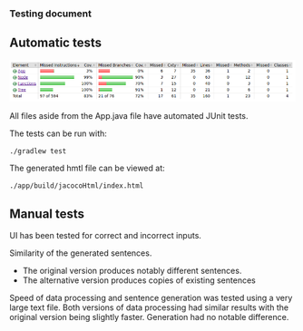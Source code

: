 ### Testing document

## Automatic tests

![](/docs/images/jacoco.png)

All files aside from the App.java file have automated JUnit tests.

The tests can be run with:

    ./gradlew test

The generated hmtl file can be viewed at:

    ./app/build/jacocoHtml/index.html

## Manual tests

UI has been tested for correct and incorrect inputs.

Similarity of the generated sentences.
* The original version produces notably different sentences.
* The alternative version produces copies of existing sentences

Speed of data processing and sentence generation was tested using a very large text file. Both versions of data processing had similar results with the original version being slightly faster. Generation had no notable difference.